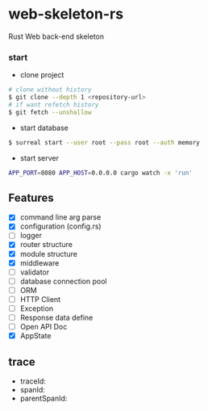 # web-skeleton-rs
Rust Web back-end skeleton

### start

- clone project
```sh
# clone without history
$ git clone --depth 1 <repository-url>
# if want refetch history
$ git fetch --unshallow
```

- start database
```sh
$ surreal start --user root --pass root --auth memory
```


- start server
```sh
APP_PORT=8080 APP_HOST=0.0.0.0 cargo watch -x 'run'
```

## Features
- [x] command line arg parse  
- [x] configuration (config.rs)  
- [ ] logger  
- [x] router structure
- [x] module structure
- [x] middleware
- [ ] validator
- [ ] database connection pool
- [ ] ORM
- [ ] HTTP Client
- [ ] Exception
- [ ] Response data define
- [ ] Open API Doc
- [x] AppState

## trace
- traceId:
- spanId:
- parentSpanId: 

